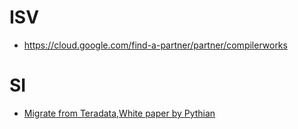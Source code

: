 # ISV
- https://cloud.google.com/find-a-partner/partner/compilerworks

# SI
- [Migrate from Teradata,White paper by Pythian](https://resources.pythian.com/hubfs/White-Papers/Migrate-Teradata-to-Google-BigQuery.pdf)
